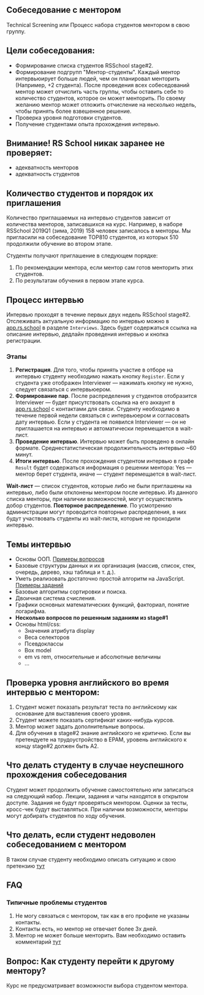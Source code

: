 ## Собеседование с ментором
Technical Screening или Процесс набора студентов ментором в свою группу.

## Цели собеседования:
- Формирование списка студентов RSSchool stage#2.
- Формирование подгрупп "Ментор-студенты".
Каждый ментор интервьюирует больше людей, чем он планировал менторить (Например, +2 студента).
После проведения всех собеседований ментор может отчислить часть группы, чтобы оставить себе то количество студентов, которое он может менторить. По своему желанию ментор может отложить отчисление на несколько недель, чтобы принять более взвешенное решение.
- Проверка уровня подготовки студентов.
- Получение студентами опыта прохождения интервью.

## Внимание! RS School никак заранее не проверяет:
- адекватность менторов
- адекватность студентов

## Количество студентов и порядок их приглашения
Количество приглашаемых на интервью студентов зависит от количества менторов, записавшихся на курс.
Например, в наборе RSSchool 2019Q1 (зима, 2019) 158 человек записалось в менторы. Мы пригласили на собеседование TOP810 студентов, из которых 510 продолжили обучение во втором этапе.

Студенты получают приглашение в следующем порядке:
 1. По рекомендации ментора, если ментор сам готов менторить этих студентов.
 2. По результатам обучения в первом этапе курса.

## Процесс интервью
Интервью проходят в течение первых двух недель RSSchool stage#2.
Отслеживать актуальную информацию по интервью можно в [app.rs.school](https://app.rs.school) в разделе `Interviews`. Здесь будет содержаться ссылка на описание интервью, дедлайн проведения интервью и кнопка регистрации.
### Этапы
1. **Регистрация**. Для того, чтобы принять участие в отборе на интервью студенту необходимо нажать кнопку `Register`. Если у студента уже отображен Interviewer — нажимать кнопку не нужно, следует связаться с интервьюером.
2. **Формирование пар**. После распределения у студентов отобразится Interviewer — будет присутствовать ссылка на его аккаунт в [app.rs.school](https://app.rs.school) с контактами для связи. Студенту необходимо в течение первой недели связаться с интервьюером и согласовать дату интервью.
Если у студента не появился Interviewer — он не приглашается на интервью и автоматически перемещается в wait-лист.
3. **Проведение интервью**. Интервью может быть проведено в онлайн формате. Среднестатистическая продолжительность интервью ~60 минут.
4. **Итоги интервью**. После прохождения студентом интервью в графе `Result` будет содержаться информация о решении ментора: Yes — ментор берет студента, иначе — студент перемещается в wait-лист.

**Wait-лист** — список студентов, которые либо не были приглашены на интервью, либо были отклонены ментором после интервью. Из данного списка менторы, при наличии возможностей, могут осуществлять добор студентов.
**Повторное распределение**. По усмотрению администрации могут проводится повторные распределения, в них будут участвовать студенты из wait-листа, которые не проходили интервью.

## Темы интервью
  - Основы ООП. [Примеры вопросов](https://habrahabr.ru/post/345658/)
  - Базовые структуры данных и их организация (массив, список, стек, очередь, дерево, хэш таблица и т. д.).
  - Уметь реализовать достаточно простой алгоритм на JavaScript. [Примеры заданий](https://www.codewars.com/kata/search/javascript?q=&r[]=-7&tags=Algorithms&beta=false)
  - Базовые алгоритмы сортировки и поиска.
  - Двоичная система счисления.
  - Графики основных математических функций, факториал, понятие логарифма.
  - **Несколько вопросов по решенным заданиям из stage#1**
  - Основы html/css:
      - Значения атрибута display
      - Веса селекторов
      - Псевдоклассы
      - Box model
      - em vs rem, относительные и абсолютные величины
      - ...

## Проверка уровня английского во время интервью с ментором:
1. Студент может показать результат теста по английскому как основание для выставления своего уровня.
2. Студент можете показать сертификат каких-нибудь курсов.
3. Ментор может задать дополнительные вопросы.
4. Для обучения в stage#2 знание английского не критично. Если вы претендуете на трудоустройство в EPAM, уровень английского к концу stage#2 должен быть A2.

## Что делать студенту в случае неуспешного прохождения собеседования
Студент может продолжить обучение самостоятельно или записаться на следующий набор. Лекции, задания и чаты находятся в открытом доступе. Задания не будут проверяться ментором. Оценки за тесты, кросс-чек будут выставляться. При наличии возможности, менторы могут добирать студентов по ходу обучения.

## Что делать, если студент недоволен собеседованием с ментором
В таком случае студенту необходимо описать ситуацию и свою претензию [тут](https://github.com/rolling-scopes-school/support/issues/51)

## FAQ
### Типичные проблемы студентов
1) Не могу связаться с ментором, так как в его профиле не указаны контакты.
2) Контакты есть, но ментор не отвечает более 3х дней.
3) Ментор не может больше менторить.
Вам необходимо оставить комментарий [тут](https://github.com/rolling-scopes-school/support/issues/51)

## Вопрос: Как студенту перейти к другому ментору?
Курс не предусматривает возможности выбора студентом ментора.
